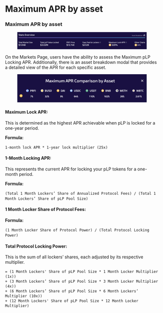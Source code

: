 # Maximum APR by asset

### Maximum APR by asset

<figure><img src="../.gitbook/assets/image (74).png" alt=""><figcaption></figcaption></figure>

On the Markets Page, users have the ability to assess the Maximum pLP Locking APR. Additionally, there is an asset breakdown modal that provides a detailed view of the APR for each specific asset.

<figure><img src="../.gitbook/assets/image (75).png" alt=""><figcaption></figcaption></figure>

#### Maximum Lock APR:

This is determined as the highest APR achievable when pLP is locked for a one-year period.

**Formula:**

`1-month lock APR * 1-year lock multiplier (25x)`

#### 1-Month Locking APR:

This represents the current APR for locking your pLP tokens for a one-month period.

**Formula:**

`(Total 1 Month Lockers’ Share of Annualized Protocol Fees) / (Total 1 Month Lockers’ Share of pLP Pool Size)`

#### 1 Month Locker Share of Protocol Fees:

**Formula:**

`(1 Month Locker Share of Protocol Power) / (Total Protocol Locking Power)`

#### Total Protocol Locking Power:

This is the sum of all lockers’ shares, each adjusted by its respective multiplier.

```
= (1 Month Lockers' Share of pLP Pool Size * 1 Month Locker Multiplier (1x)) 
+ (3 Month Lockers’ Share of pLP Pool Size * 3 Month Locker Multiplier (4x))
+ (6 Month Lockers’ Share of pLP Pool Size * 6 Month Lockers’ Multiplier (10x))
+ (12 Month Lockers' Share of pLP Pool Size * 12 Month Locker Multiplier)
```
